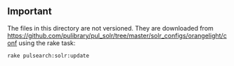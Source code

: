 ## Important

The files in this directory are not versioned.  They are downloaded from
https://github.com/pulibrary/pul_solr/tree/master/solr_configs/orangelight/conf using the rake task:

```
rake pulsearch:solr:update
```

